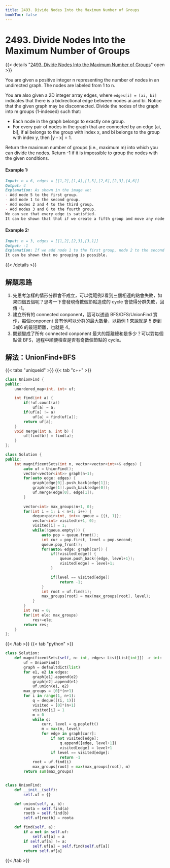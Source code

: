 ```yaml
---
title: 2493. Divide Nodes Into the Maximum Number of Groups
bookToc: false
---
```


# 2493. Divide Nodes Into the Maximum Number of Groups

{{< details "[2493. Divide Nodes Into the Maximum Number of Groups](https://leetcode.com/problems/divide-nodes-into-the-maximum-number-of-groups/)" open >}}

You are given a positive integer n representing the number of nodes in an undirected graph. The nodes are labeled from 1 to n.

You are also given a 2D integer array edges, where `edges[i] = [ai, bi]` indicates that there is a bidirectional edge between nodes ai and bi. Notice that the given graph may be disconnected.
Divide the nodes of the graph into m groups (1-indexed) such that:


* Each node in the graph belongs to exactly one group.
* For every pair of nodes in the graph that are connected by an edge [ai, bi], if ai belongs to the group with index x, and bi belongs to the group with index y, then |y - x| = 1.


Return the maximum number of groups (i.e., maximum m) into which you can divide the nodes. Return -1 if it is impossible to group the nodes with the given conditions.



#### Example 1:


```md
Input: n = 6, edges = [[1,2],[1,4],[1,5],[2,6],[2,3],[4,6]]
Output: 4
Explanation: As shown in the image we:
- Add node 5 to the first group.
- Add node 1 to the second group.
- Add nodes 2 and 4 to the third group.
- Add nodes 3 and 6 to the fourth group.
We can see that every edge is satisfied.
It can be shown that that if we create a fifth group and move any node from the third or fourth group to it, at least on of the edges will not be satisfied.
```

#### Example 2:

```md
Input: n = 3, edges = [[1,2],[2,3],[3,1]]
Output: -1
Explanation: If we add node 1 to the first group, node 2 to the second group, and node 3 to the third group to satisfy the first two edges, we can see that the third edge will not be satisfied.
It can be shown that no grouping is possible.
```


{{< /details >}}


## 解題思路

1. 先思考怎樣的情形分群會不成立，可以從範例2看到三個相連的點會失敗，如果四個五個呢？思考一下會發現奇數個節點造成的 cycle 會使得分群失敗，回傳 -1。
2. 建立所有的 connected conponent，這可以透過 BFS/DFS/UnionFind 實作，每個conponent 會有他可以分群的最大數量，以範例 1 來說就是 5 走到 3或6 的最短距離，也就是 4。
3. 問題變成了所有 connected conponent 最大的距離總和是多少？可以對每個點做 BFS，過程中順便檢查是否有奇數個節點的 cycle。


## 解法：UnionFind+BFS
{{< tabs "uniqueid" >}}
{{< tab "c++" >}}

```cpp
class UnionFind {
public:
    unordered_map<int, int> uf;

    int find(int a) {
        if(!uf.count(a))
            uf[a] = a;
        if(uf[a] != a)
            uf[a] = find(uf[a]);
        return uf[a];
    }
    void merge(int a, int b) {
        uf[find(b)] = find(a);
    }
};

class Solution {
public:
    int magnificentSets(int n, vector<vector<int>>& edges) {
        auto uf = UnionFind();
        vector<vector<int>> graph(n+1);
        for(auto edge: edges) {
            graph[edge[0]].push_back(edge[1]);
            graph[edge[1]].push_back(edge[0]);
            uf.merge(edge[0], edge[1]);
        }
        
        vector<int> max_groups(n+1, 0);
        for(int i = 1; i < n+1; i++) {
            deque<pair<int, int>> queue = {{i, 1}};
            vector<int> visited(n+1, 0);
            visited[i] = 1;
            while(!queue.empty()) {
                auto pop = queue.front();
                int cur = pop.first, level = pop.second;
                queue.pop_front();
                for(auto& edge: graph[cur]) {
                    if(!visited[edge]) {
                        queue.push_back({edge, level+1});
                        visited[edge] = level+1;
                    }

                    if(level == visited[edge])
                        return -1;
                }
                int root = uf.find(i);
                max_groups[root] = max(max_groups[root], level);
            }
        }
        int res = 0;
        for(int ele: max_groups)
            res+=ele;
        return res;
    }
};
```
{{< /tab >}}
{{< tab "python" >}}
```py
class Solution:
    def magnificentSets(self, n: int, edges: List[List[int]]) -> int:
        uf = UnionFind()
        graph = defaultdict(list)
        for e1, e2 in edges:
            graph[e1].append(e2)
            graph[e2].append(e1)
            uf.union(e1, e2)
        max_groups = [0]*(n+1)
        for i in range(1, n+1):
            q = deque([(i, 1)])
            visited = [0]*(n+1)
            visited[i] = 1
            m = 0
            while q:
                curr, level = q.popleft()
                m = max(m, level)
                for edge in graph[curr]:
                    if not visited[edge]:
                        q.append([edge, level+1])
                        visited[edge] = level+1
                    if level == visited[edge]:
                        return -1
            root = uf.find(i)
            max_groups[root] = max(max_groups[root], m)
        return sum(max_groups)


class UnionFind:
    def __init__(self):
        self.uf = {}

    def union(self, a, b):
        roota = self.find(a)
        rootb = self.find(b)
        self.uf[rootb] = roota

    def find(self, a):
        if a not in self.uf:
            self.uf[a] = a
        if self.uf[a] != a:
            self.uf[a] = self.find(self.uf[a])
        return self.uf[a]
```
{{< /tab >}}
